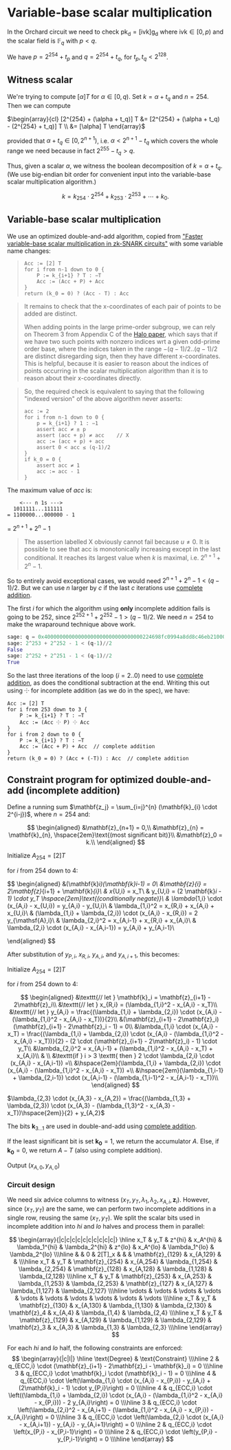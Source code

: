 # Variable-base scalar multiplication

In the Orchard circuit we need to check $\mathsf{pk_d} = [\mathsf{ivk}] \mathsf{g_d}$ where $\mathsf{ivk} \in [0, p)$ and the scalar field is $\mathbb{F}_q$ with $p < q$.

We have $p = 2^{254} + t_p$ and $q = 2^{254} + t_q$, for $t_p, t_q < 2^{128}$.

## Witness scalar
We're trying to compute $[\alpha] T$ for $\alpha \in [0, q)$. Set $k = \alpha + t_q$ and $n = 254$. Then we can compute

$\begin{array}{cl}
[2^{254} + (\alpha + t_q)] T &= [2^{254} + (\alpha + t_q) - (2^{254} + t_q)] T \\
                             &= [\alpha] T
\end{array}$

provided that $\alpha + t_q \in [0, 2^{n+1})$, i.e. $\alpha < 2^{n+1} - t_q$ which covers the whole range we need because in fact $2^{255} - t_q > q$.

Thus, given a scalar $\alpha$, we witness the boolean decomposition of $k = \alpha + t_q.$ (We use big-endian bit order for convenient input into the variable-base scalar multiplication algorithm.)

$$k = k_{254} \cdot 2^{254} + k_{253} \cdot 2^{253} + \cdots + k_0.$$

## Variable-base scalar multiplication
We use an optimized double-and-add algorithm, copied from ["Faster variable-base scalar multiplication in zk-SNARK circuits"](https://github.com/zcash/zcash/issues/3924) with some variable name changes:
> 
>     Acc := [2] T
>     for i from n-1 down to 0 {
>         P := k_{i+1} ? T : −T
>         Acc := (Acc + P) + Acc
>     }
>     return (k_0 = 0) ? (Acc - T) : Acc

> It remains to check that the x-coordinates of each pair of points to be added are distinct.
> 
> When adding points in the large prime-order subgroup, we can rely on Theorem 3 from Appendix C of the [Halo paper](https://eprint.iacr.org/2019/1021.pdf), which says that if we have two such points with nonzero indices wrt a given odd-prime order base, where the indices taken in the range $-(q-1)/2..(q-1)/2$ are distinct disregarding sign, then they have different x-coordinates. This is helpful, because it is easier to reason about the indices of points occurring in the scalar multiplication algorithm than it is to reason about their x-coordinates directly.

> So, the required check is equivalent to saying that the following "indexed version" of the above algorithm never asserts:
> 
>     acc := 2
>     for i from n-1 down to 0 {
>         p = k_{i+1} ? 1 : −1
>         assert acc ≠ ± p
>         assert (acc + p) ≠ acc    // X
>         acc := (acc + p) + acc
>         assert 0 < acc ≤ (q-1)/2
>     }
>     if k_0 = 0 {
>         assert acc ≠ 1
>         acc := acc - 1
>     }

The maximum value of $acc$ is:
```
    <--- n 1s --->
  1011111...111111
= 1100000...000000 - 1
```
= $2^{n+1} + 2^n - 1$

> The assertion labelled X obviously cannot fail because $u \neq 0$. It is possible to see that acc is monotonically increasing except in the last conditional. It reaches its largest value when $k$ is maximal, i.e. $2^{n+1} + 2^n - 1$.

So to entirely avoid exceptional cases, we would need $2^{n+1} + 2^n - 1 < (q-1)/2$. But we can use $n$ larger by $c$ if the last $c$ iterations use [complete addition](./addition.md#Complete-addition).

The first $i$ for which the algorithm using **only** incomplete addition fails is going to be $252$, since $2^{252+1} + 2^{252} - 1 > (q - 1)/2$. We need $n = 254$ to make the wraparound technique above work.

```python
sage: q = 0x40000000000000000000000000000000224698fc0994a8dd8c46eb2100000001
sage: 2^253 + 2^252 - 1 < (q-1)//2
False
sage: 2^252 + 2^251 - 1 < (q-1)//2
True
```

So the last three iterations of the loop ($i = 2..0$) need to use [complete addition](./addition.md#Complete-addition), as does the conditional subtraction at the end. Writing this out using ⸭ for incomplete addition (as we do in the spec), we have:

    Acc := [2] T
    for i from 253 down to 3 {
        P := k_{i+1} ? T : −T
        Acc := (Acc ⸭ P) ⸭ Acc
    }
    for i from 2 down to 0 {
        P := k_{i+1} ? T : −T
        Acc := (Acc + P) + Acc  // complete addition
    }
    return (k_0 = 0) ? (Acc + (-T)) : Acc  // complete addition

## Constraint program for optimized double-and-add (incomplete addition)
Define a running sum $\mathbf{z_j} = \sum_{i=j}^{n} (\mathbf{k}_{i} \cdot 2^{i-j})$, where $n = 254$ and:

$$
\begin{aligned}
    &\mathbf{z}_{n+1} = 0,\\
    &\mathbf{z}_{n} = \mathbf{k}_{n}, \hspace{2em}\text{(most significant bit)}\\
	&\mathbf{z}_0 = k.\\
\end{aligned}
$$

Initialize $A_{254} = [2] T$


for $i$ from $254$ down to $4$:

$$
\begin{aligned}
    &(\mathbf{k}_i)(\mathbf{k}_i-1) = 0\\
    &\mathbf{z}_{i} = 2\mathbf{z}_{i+1} + \mathbf{k}_{i}\\
    & x_{U,i} = x_T\\
    & y_{U,i} = (2 \mathbf{k}_i - 1) \cdot y_T  \hspace{2em}\text{(conditionally negate)}\\
    & \lambda_{1,i} \cdot (x_{A,i} - x_{U,i}) = y_{A,i} - y_{U,i}\\
    & \lambda_{1,i}^2 = x_{R,i} + x_{A,i} + x_{U,i}\\
    & (\lambda_{1,i} + \lambda_{2,i}) \cdot (x_{A,i} - x_{R,i}) = 2 y_{\mathsf{A},i}\\
    & \lambda_{2,i}^2 = x_{A,i-1} + x_{R,i} + x_{A,i}\\
    & \lambda_{2,i} \cdot (x_{A,i} - x_{A,i-1}) = y_{A,i} + y_{A,i-1}\\

\end{aligned}
$$

After substitution of $y_{P,i}$, $x_{R,i}$, $y_{A,i}$, and $y_{A,i+1}$, this becomes:

Initialize $A_{254} = [2] T$


for $i$ from $254$ down to $4$:

$$
\begin{aligned}
    &\texttt{// let } \mathbf{k}_i = \mathbf{z}_{i+1} - 2\mathbf{z}_i\\
    &\texttt{// let } x_{R,i} = (\lambda_{1,i}^2 - x_{A,i} - x_T)\\
    &\texttt{// let } y_{A,i} = \frac{(\lambda_{1,i} + \lambda_{2,i}) \cdot (x_{A,i} - (\lambda_{1,i}^2 - x_{A,i} - x_T))}{2}\\
    &(\mathbf{z}_{i+1} - 2\mathbf{z}_i)(\mathbf{z}_{i+1} - 2\mathbf{z}_i - 1) = 0\\
    &\lambda_{1,i} \cdot (x_{A,i} - x_T) = \frac{(\lambda_{1,i} + \lambda_{2,i}) \cdot (x_{A,i} - (\lambda_{1,i}^2 - x_{A,i} - x_T))}{2} - (2 \cdot (\mathbf{z}_{i+1} - 2\mathbf{z}_i) - 1) \cdot y_T\\
    &\lambda_{2,i}^2 = x_{A,i-1} + (\lambda_{1,i}^2 - x_{A,i} - x_T) + x_{A,i}\\
    & \\
    &\texttt{if } i > 3 \texttt{ then } 2 \cdot \lambda_{2,i} \cdot (x_{A,i} - x_{A,i-1}) =\\
        &\hspace{2em}(\lambda_{1,i} + \lambda_{2,i}) \cdot (x_{A,i} - (\lambda_{1,i}^2 - x_{A,i} - x_T)) +\\
        &\hspace{2em}(\lambda_{1,i-1} + \lambda_{2,i-1}) \cdot (x_{A,i-1} - (\lambda_{1,i-1}^2 - x_{A,i-1} - x_T))\\
\end{aligned}
$$

$\lambda_{2,3} \cdot (x_{A,3} - x_{A,2}) = \frac{(\lambda_{1,3} + \lambda_{2,3}) \cdot (x_{A,3} - (\lambda_{1,3}^2 - x_{A,3} - x_T))\hspace{2em}}{2} + y_{A,2}$

The bits $\mathbf{k}_{3 \dots 1}$ are used in double-and-add using [complete addition](./addition.md#Complete-addition).

If the least significant bit is set $\mathbf{k_0} = 1,$ we return the accumulator $A$. Else, if $\mathbf{k_0} = 0,$ we return $A - T$ (also using complete addition).

Output $(x_{A,0}, y_{A,0})$

### Circuit design
We need six advice columns to witness $(x_T, y_T, \lambda_1, \lambda_2, x_{A,i}, \mathbf{z}_i)$. However, since $(x_T, y_T)$ are the same, we can perform two incomplete additions in a single row, reusing the same $(x_T, y_T)$. We split the scalar bits used in incomplete addition into $hi$ and $lo$ halves and process them in parallel:

$$
\begin{array}{|c|c|c|c|c|c|c|c|c|c|}
\hline
    x_T   &  y_T   &          z^{hi}           &    x_A^{hi}   &  \lambda_1^{hi}  &  \lambda_2^{hi}      &         z^{lo}        &  x_A^{lo}   &  \lambda_1^{lo}     &  \lambda_2^{lo}       \\\hline
          &        &           0               &   2[T]_x      &                  &                      &   \mathbf{z}_{129}    & x_{A,129}   &                     &                       \\\hline
    x_T   &  y_T   &    \mathbf{z}_{254}       &   x_{A,254}   & \lambda_{1,254}  & \lambda_{2,254}      &   \mathbf{z}_{128}    & x_{A,128}   & \lambda_{1,128}     & \lambda_{2,128}     \\\hline
    x_T   &  y_T   &    \mathbf{z}_{253}       &   x_{A,253}   & \lambda_{1,253}  & \lambda_{2,253}      &   \mathbf{z}_{127}    & x_{A,127}   & \lambda_{1,127}     & \lambda_{2,127}       \\\hline
   \vdots & \vdots &         \vdots            &    \vdots     &      \vdots      &      \vdots          &        \vdots         &  \vdots     &      \vdots         &      \vdots           \\\hline
    x_T   &  y_T   &    \mathbf{z}_{130}       &   x_{A,130}   & \lambda_{1,130}  & \lambda_{2,130}      &   \mathbf{z}_4        & x_{A,4}     & \lambda_{1,4}       & \lambda_{2,4}         \\\hline
    x_T   &  y_T   &    \mathbf{z}_{129}       &   x_{A,129}   & \lambda_{1,129}  & \lambda_{2,129}      &   \mathbf{z}_3        & x_{A,3}     & \lambda_{1,3}       & \lambda_{2,3}         \\\hline
\end{array}
$$

For each $hi$ and $lo$ half, the following constraints are enforced:
$$
\begin{array}{|c|l|}
\hline
\text{Degree} & \text{Constraint} \\\hline
2   & q_{ECC,i} \cdot (\mathbf{z}_{i+1} - 2\mathbf{z}_i - \mathbf{k}_i) = 0 \\\hline
3 & q_{ECC,i} \cdot \mathbf{k}_i \cdot (\mathbf{k}_i - 1) = 0 \\\hline
4 & q_{ECC,i} \cdot \left(\lambda_{1,i} \cdot (x_{A,i} - x_{P,i}) - y_{A,i} + (2\mathbf{k}_i - 1) \cdot y_{P,i}\right) = 0 \\\hline
4 & q_{ECC,i} \cdot \left((\lambda_{1,i} + \lambda_{2,i}) \cdot (x_{A,i} - (\lambda_{1,i}^2 - x_{A,i} - x_{P,i})) - 2 y_{A,i}\right) = 0 \\\hline
3 & q_{ECC,i} \cdot \left(\lambda_{2,i}^2 - x_{A,i+1} - (\lambda_{1,i}^2 - x_{A,i} - x_{P,i}) - x_{A,i}\right) = 0 \\\hline
3   & q_{ECC,i} \cdot \left(\lambda_{2,i} \cdot (x_{A,i} - x_{A,i+1}) - y_{A,i} - y_{A,i+1}\right) = 0 \\\hline
2   & q_{ECC,i} \cdot \left(x_{P,i} - x_{P,i-1}\right) = 0 \\\hline
2   & q_{ECC,i} \cdot \left(y_{P,i} - y_{P,i-1}\right) = 0 \\\hline
\end{array}
$$
